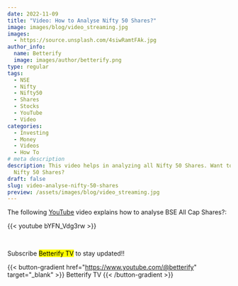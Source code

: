 ```yaml
---
date: 2022-11-09
title: "Video: How to Analyse Nifty 50 Shares?"
image: images/blog/video_streaming.jpg
images:
  - https://source.unsplash.com/4siwRamtFAk.jpg
author_info:
  name: Betterify
  image: images/author/betterify.png
type: regular
tags:
  - NSE
  - Nifty
  - Nifty50
  - Shares
  - Stocks
  - YouTube
  - Video
categories:
  - Investing
  - Money
  - Videos
  - How To
# meta description
description: This video helps in analyzing all Nifty 50 Shares. Want to know how to Analyse
  Nifty 50 Shares?
draft: false
slug: video-analyse-nifty-50-shares
preview: /assets/images/blog/video_streaming.jpg
---
```


The following [YouTube](https://www.youtube.com/@betterify) video explains how to analyse BSE All Cap Shares?:

{{< youtube bYFN_Vdg3rw >}}

<br>

Subscribe <mark>Betterify TV</mark> to stay updated!!

{{< button-gradient href="https://www.youtube.com/@betterify" target="_blank" >}}
Betterify TV <i class="las la-arrow-right"></i>
{{< /button-gradient >}}